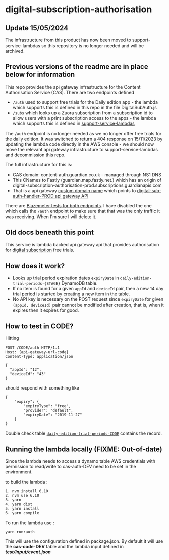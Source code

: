 # digital-subscription-authorisation

## Update 15/05/2024
The infrastructure from this product has now been moved to support-service-lambdas so this repository is no longer needed and will be archived.

## Previous versions of the readme are in place below for information

This repo provides the api gateway infrastructure for the Content Authorisation Service (CAS). There are two endpoints defined 
- `/auth` used to support free trials for the Daily edition app - the lambda which supports this is defined in this repo in the file DigitalSubAuth.js
- `/subs` which looks up a Zuora subscription from a subscription id to allow users with a print subscription access to the apps - the lambda which supports this is defined in [support-service-lambdas](https://github.com/guardian/support-service-lambdas/tree/5daf1b31f39af60cb2663ed64c0ace58eaf1a328/handlers/digital-subscription-expiry) 

The `/auth` endpoint is no longer needed as we no longer offer free trials for the daily edition. It was switched to return a 404 response on 15/11/2023 by updating the lambda code directly in the AWS console - we should now move the relevant api gateway infrastructure to support-service-lambdas and decommission this repo.

The full infrastructure for this is:

- CAS domain: content-auth.guardian.co.uk - managed through NS1 DNS 
- This CNames to Fastly (guardian.map.fastly.net.) which has an origin of digital-subscription-authorisation-prod.subscriptions.guardianapis.com
- That is a api gateway [custom domain name](https://eu-west-1.console.aws.amazon.com/apigateway/main/publish/domain-names?domain=digital-subscription-authorisation-prod.subscriptions.guardianapis.com&region=eu-west-1) which points to
[digital-sub-auth-handler-PROD api gateway API](https://eu-west-1.console.aws.amazon.com/apigateway/home?region=eu-west-1#/apis/klkk16peze/resources/noq8xxox02)

There are [Blazemeter tests for both endpoints](https://www.runscope.com/radar/f862w29p8z5f). I have disabled the one which calls the `/auth` endpoint to make sure that that was the only traffic it was receiving. When I'm sure I will delete it.



## Old docs beneath this point 

This service is lambda backed api gateway api that provides authorisation for [digital subscription](https://support.theguardian.com/uk/subscribe/digital) free trials.

## How does it work?

* Looks up trial period expiration dates `expiryDate` in `daily-edition-trial-periods-{STAGE}` DynamoDB table.
* If no item is found for a given `appId` and `deviceId` pair, then a new 14 day trial period is started by creating a new item in the table.
* No API key is necessary on the POST request since `expiryDate` for given `(appId, deviceId)` pair cannot be modified after creation, that is, when it expires then it expires for good.

## How to test in CODE?

Hitting

```
POST /CODE/auth HTTP/1.1
Host: {api-gateway-url-code}
Content-Type: application/json

{
  "appId": "12",
  "deviceId": "43"
}
```
should respond with something like

```
{
    "expiry": {
        "expiryType": "free",
        "provider": "default",
        "expiryDate": "2019-11-27"
    }
}
```

Double check table [`daily-edition-trial-periods-CODE`](https://eu-west-1.console.aws.amazon.com/dynamodb/home?region=eu-west-1#tables:selected=daily-edition-trial-periods-CODE;tab=items) contains the record.

## Running the lambda locally (FIXME: Out-of-date)

Since the lambda needs to access a dynamo table AWS credentials with permission to read/write to cas-auth-DEV need to be set in the environment.

to build the lambda :
``` 
1. nvm install 6.10 
2. nvm use 6.10
3. yarn
4. yarn dist
5. yarn install
6. yarn compile
````
To run the lambda use :
 ```
 yarn run:auth
 ``` 

This will use the configuration defined in package.json. By default it will use the **cas-code-DEV** table and the lambda input defined in ***test/input/event.json***
